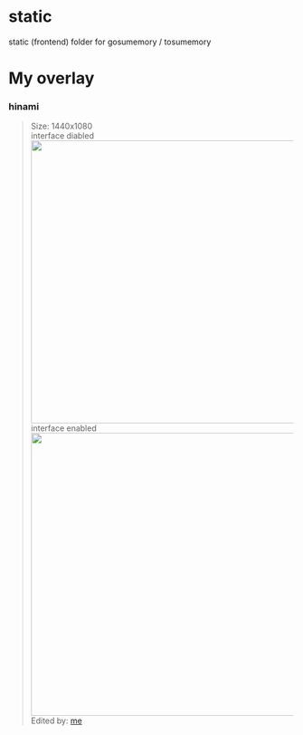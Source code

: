 # static
static (frontend) folder for gosumemory / tosumemory

# My overlay

### hinami

> Size: 1440x1080\
> interface diabled\
<img src="https://cdn.discordapp.com/attachments/1104984300736217141/1117253535134912522/image.png" width="500">\
> interface enabled\
<img src=https://cdn.discordapp.com/attachments/1104984300736217141/1117253843869249536/image.png width="500">\
Edited by: [me][1]<br>

[1]: https://github.com/hinami-chi

